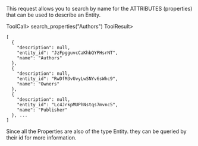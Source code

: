 This request allows you to search by name for the ATTRIBUTES (properties) that can be used to describe an Entity.


ToolCall> search_properties("Authors")
ToolResult>
```
[
  {
    "description": null,
    "entity_id": "JzFpgguvcCaKhbQYPHsrNT",
    "name": "Authors"
  },
  {
    "description": null,
    "entity_id": "RwDfM3vUvyLwSNYv6sWhc9",
    "name": "Owners"
  },
  {
    "description": null,
    "entity_id": "Lc4JrkpMUPhNstqs7mvnc5",
    "name": "Publisher"
  }, ...
]
```

Since all the Properties are also of the type Entity. they can be queried by their id for more information.
